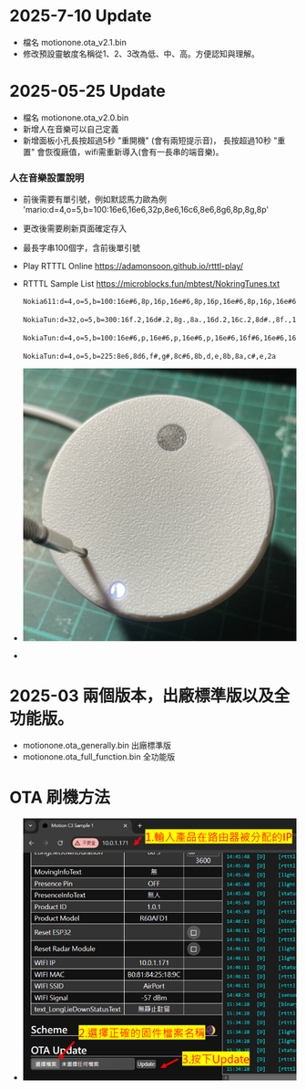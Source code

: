 # 2025-7-10 Update
- 檔名  motionone.ota_v2.1.bin
- 修改預設靈敏度名稱從1、2、3改為低、中、高。方便認知與理解。
# 2025-05-25 Update
- 檔名  motionone.ota_v2.0.bin
- 新增人在音樂可以自己定義
- 新增面板小孔長按超過5秒 "重開機" (會有兩短提示音)， 長按超過10秒 "重置" 會恢復廠值，wifi需重新導入(會有一長串的端音樂)。
### 人在音樂設置說明
- 前後需要有單引號，例如默認馬力歐為例  'mario:d=4,o=5,b=100:16e6,16e6,32p,8e6,16c6,8e6,8g6,8p,8g,8p'
- 更改後需要刷新頁面確定存入
- 最長字串100個字，含前後單引號
- Play RTTTL Online  https://adamonsoon.github.io/rtttl-play/
- RTTTL Sample List https://microblocks.fun/mbtest/NokringTunes.txt
        
      Nokia611:d=4,o=5,b=100:16e#6,8p,16p,16e#6,8p,16p,16e#6,8p,16p,16e#6,16f#6,16e#6,16e#6,8p,16p,16e#6,8p,16p,16e#6,8p,16p,16e#6,16f#6,16e#6,16d#6,8p,16p,16d#6
      
      NokiaTun:d=32,o=5,b=300:16f.2,16d#.2,8g.,8a.,16d.2,16c.2,8d#.,8f.,16c.2,16a#.,8d.,8f.,4a#.,4p.,1p.,8p.
      
      NokiaTun:d=4,o=5,b=100:16e#6,p,16e#6,p,16e#6,p,16e#6,16f#6,16e#6,16d#6,p,16e#7,16p,p,16e#7,16f#7,16e#7,16d#7,16c#7
      
      NokiaTun:d=4,o=5,b=225:8e6,8d6,f#,g#,8c#6,8b,d,e,8b,8a,c#,e,2a

- ![Mosquitto_broker](/motion_mmWave/image/S__42106882.jpg)
- 
# 2025-03 兩個版本，出廠標準版以及全功能版。
- motionone.ota_generally.bin  出廠標準版
- motionone.ota_full_function.bin  全功能版
  
# OTA 刷機方法
- ![Mosquitto_broker](/wall_switch/image/ota.png)
